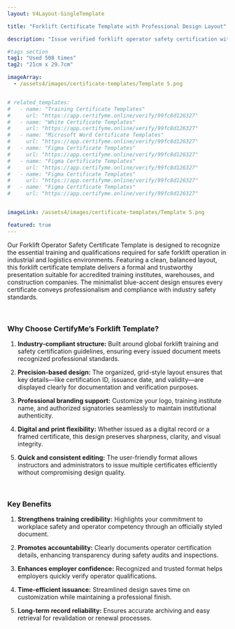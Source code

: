 ```yaml
---
layout: V4Layout-SingleTemplate

title: "Forklift Certificate Template with Professional Design Layout"

description: "Issue verified forklift operator safety certification with this professionally designed forklift certificate template. The structured format reflects compliance, skill, and workplace safety excellence."

#tags section
tag1: "Used 508 times"
tag2: "21cm x 29.7cm"

imageArray:
  - /assets4/images/certificate-templates/Template 5.png


# related_templates:
#   - name: "Training Certificate Templates"
#     url: "https://app.certifyme.online/verify/99fc8d126327"
#   - name: "White Certificate Templates"
#     url: "https://app.certifyme.online/verify/99fc8d126327"
#   - name: "Microsoft Word Certificate Templates"
#     url: "https://app.certifyme.online/verify/99fc8d126327"
#   - name: "Figma Certificate Templates"
#     url: "https://app.certifyme.online/verify/99fc8d126327"  
#   - name: "Figma Certificate Templates"
#     url: "https://app.certifyme.online/verify/99fc8d126327"  
#   - name: "Figma Certificate Templates"
#     url: "https://app.certifyme.online/verify/99fc8d126327"  
#   - name: "Figma Certificate Templates"
#     url: "https://app.certifyme.online/verify/99fc8d126327"        


imageLink: /assets4/images/certificate-templates/Template 5.png

featured: true
---
```


Our Forklift Operator Safety Certificate Template is designed to recognize the essential training and qualifications required for safe forklift operation in industrial and logistics environments. Featuring a clean, balanced layout, this forklift certificate template delivers a formal and trustworthy presentation suitable for accredited training institutes, warehouses, and construction companies. The minimalist blue-accent design ensures every certificate conveys professionalism and compliance with industry safety standards.

<br>

### Why Choose CertifyMe’s Forklift Template?

1. **Industry-compliant structure:** Built around global forklift training and safety certification guidelines, ensuring every issued document meets recognized professional standards.

1. **Precision-based design:** The organized, grid-style layout ensures that key details—like certification ID, issuance date, and validity—are displayed clearly for documentation and verification purposes.

1. **Professional branding support:** Customize your logo, training institute name, and authorized signatories seamlessly to maintain institutional authenticity.

1. **Digital and print flexibility:** Whether issued as a digital record or a framed certificate, this design preserves sharpness, clarity, and visual integrity.

1. **Quick and consistent editing:** The user-friendly format allows instructors and administrators to issue multiple certificates efficiently without compromising design quality.

<br>

### Key Benefits

1. **Strengthens training credibility:** Highlights your commitment to workplace safety and operator competency through an officially styled document.

1. **Promotes accountability:** Clearly documents operator certification details, enhancing transparency during safety audits and inspections.

1. **Enhances employer confidence:** Recognized and trusted format helps employers quickly verify operator qualifications.

1. **Time-efficient issuance:** Streamlined design saves time on customization while maintaining a professional finish.

1. **Long-term record reliability:** Ensures accurate archiving and easy retrieval for revalidation or renewal processes.

